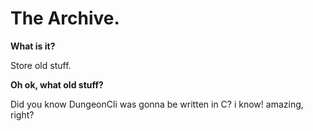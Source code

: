 # The Archive.
**What is it?**

Store old stuff.

**Oh ok, what old stuff?**

Did you know DungeonCli was gonna be written in C? i know!
amazing, right?
